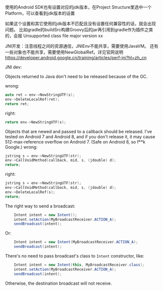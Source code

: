 使用的Android SDK也有设置对应的jdk版本，在Project Structure里选中一个Platform，可以查看到jdk版本的设置

如果这个设置和其它使用的jdk版本不匹配且没有设置任何兼容性的话，就会出现问题。
比如gradle的buildSrc构建Groovy后的jar再引用到gradle作为插件之类的，会报 Unsupported class file major version xx

JNI开发：注意线程之间的资源通信，JNIEnv不能共享，需要使用JavaVM。
还有一些对象也不能共享，需要使用NewGlobalRef。详见官网说明
<https://developer.android.google.cn/training/articles/perf-jni?hl=zh_cn>

JNI dev:

Objects returned to Java don't need to be released because of the GC.

wrong:
```c++
auto ret = env->NewStringUTF(s);
env->DeleteLocalRef(ret);
return ret;
```
right:
```c++
return env->NewStringUTF(s);
```

Objects that are newed and passed to a callback should be released. I've tested on Android 7 and Android 8, and if you don't release it, it may cause 512-max-reference overflow on Android 7. (Safe on Android 8, so f**k Google.)
wrong:
```c++
jstring s = env->NewStringUTF(str);
env->CallVoidMethod(callback, mid, s, (jdouble) d);
return;
```
right:
```c++
jstring s = env->NewStringUTF(str);
env->CallVoidMethod(callback, mid, s, (jdouble) d);
env->DeleteLocalRef(s);
return;
```


The right way to send a broadcast:
```java
    Intent intent = new Intent();
    intent.setAction(MyBroadcastReceiver.ACTION_A);
    sendBroadcast(intent);
```
Or:
```java
    Intent intent = new Intent(MyBroadcastReceiver.ACTION_A);
    sendBroadcast(intent);
```

There's no need to pass broadcast's class to `Intent` constructor, like:
```java
    Intent intent = new Intent(this, MyBroadcastReceiver.class);
    intent.setAction(MyBroadcastReceiver.ACTION_A);
    sendBroadcast(intent);
```
Otherwise, the destination broadcast will not receive.